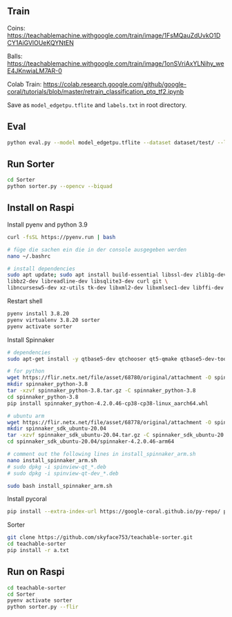 ## Train

Coins:
https://teachablemachine.withgoogle.com/train/image/1FsMQauZdUvkO1DCY1AiGVlOUeKQYNtEN

Balls:
https://teachablemachine.withgoogle.com/train/image/1onSVriAxYLNihy_weE4JKnwiaLM7AR-0

Colab Train:
https://colab.research.google.com/github/google-coral/tutorials/blob/master/retrain_classification_ptq_tf2.ipynb

Save as `model_edgetpu.tflite` and `labels.txt` in root directory.

## Eval

```bash
python eval.py --model model_edgetpu.tflite --dataset dataset/test/ --labels labels.txt
```

## Run Sorter

```bash
cd Sorter
python sorter.py --opencv --biquad
```

## Install on Raspi

Install pyenv and python 3.9

```bash
curl -fsSL https://pyenv.run | bash

# füge die sachen ein die in der console ausgegeben werden
nano ~/.bashrc

# install dependencies
sudo apt update; sudo apt install build-essential libssl-dev zlib1g-dev \
libbz2-dev libreadline-dev libsqlite3-dev curl git \
libncursesw5-dev xz-utils tk-dev libxml2-dev libxmlsec1-dev libffi-dev liblzma-dev
```

Restart shell

```bash
pyenv install 3.8.20
pyenv virtualenv 3.8.20 sorter
pyenv activate sorter
```

Install Spinnaker

```bash
# dependencies
sudo apt-get install -y qtbase5-dev qtchooser qt5-qmake qtbase5-dev-tools;

# for python
wget https://flir.netx.net/file/asset/68780/original/attachment -O spinnaker_python-3.8.tar.gz
mkdir spinnaker_python-3.8
tar -xzvf spinnaker_python-3.8.tar.gz -C spinnaker_python-3.8
cd spinnaker_python-3.8
pip install spinnaker_python-4.2.0.46-cp38-cp38-linux_aarch64.whl

# ubuntu arm
wget https://flir.netx.net/file/asset/68778/original/attachment -O spinnaker_sdk_ubuntu-20.04.tar.gz
mkdir spinnaker_sdk_ubuntu-20.04
tar -xzvf spinnaker_sdk_ubuntu-20.04.tar.gz -C spinnaker_sdk_ubuntu-20.04
cd spinnaker_sdk_ubuntu-20.04/spinnaker-4.2.0.46-arm64

# comment out the following lines in install_spinnaker_arm.sh
nano install_spinnaker_arm.sh
# sudo dpkg -i spinview-qt_*.deb
# sudo dpkg -i spinview-qt-dev_*.deb

sudo bash install_spinnaker_arm.sh
```

Install pycoral

```bash
pip install --extra-index-url https://google-coral.github.io/py-repo/ pycoral~=2.0
```

Sorter

```bash
git clone https://github.com/skyface753/teachable-sorter.git
cd teachable-sorter
pip install -r a.txt
```

## Run on Raspi

```bash
cd teachable-sorter
cd Sorter
pyenv activate sorter
python sorter.py --flir
```
